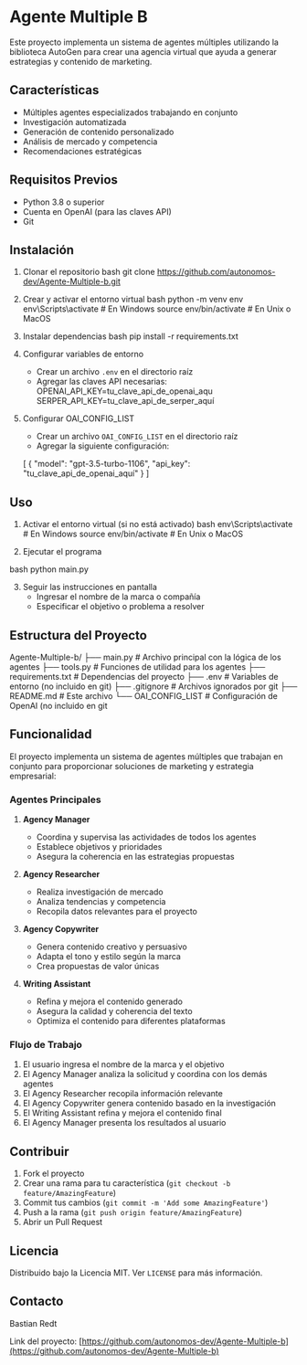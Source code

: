 # Agente Multiple B

Este proyecto implementa un sistema de agentes múltiples utilizando la biblioteca AutoGen para crear una agencia virtual que ayuda a generar estrategias y contenido de marketing.

## Características

- Múltiples agentes especializados trabajando en conjunto
- Investigación automatizada
- Generación de contenido personalizado
- Análisis de mercado y competencia
- Recomendaciones estratégicas

## Requisitos Previos

- Python 3.8 o superior
- Cuenta en OpenAI (para las claves API)
- Git

## Instalación

1. Clonar el repositorio
bash
git clone https://github.com/autonomos-dev/Agente-Multiple-b.git

2. Crear y activar el entorno virtual
bash
python -m venv env
env\Scripts\activate # En Windows
source env/bin/activate # En Unix o MacOS

3. Instalar dependencias
bash
pip install -r requirements.txt

4. Configurar variables de entorno
   - Crear un archivo `.env` en el directorio raíz
   - Agregar las claves API necesarias:
   OPENAI_API_KEY=tu_clave_api_de_openai_aqu
   SERPER_API_KEY=tu_clave_api_de_serper_aquí

   
5. Configurar OAI_CONFIG_LIST
   - Crear un archivo `OAI_CONFIG_LIST` en el directorio raíz
   - Agregar la siguiente configuración:

   [
    {
        "model": "gpt-3.5-turbo-1106",
        "api_key": "tu_clave_api_de_openai_aquí"
    }
]

## Uso

1. Activar el entorno virtual (si no está activado)
bash
env\Scripts\activate # En Windows
source env/bin/activate # En Unix o MacOS

2. Ejecutar el programa

bash
python main.py

3. Seguir las instrucciones en pantalla
   - Ingresar el nombre de la marca o compañía
   - Especificar el objetivo o problema a resolver

## Estructura del Proyecto

Agente-Multiple-b/
├── main.py # Archivo principal con la lógica de los agentes
├── tools.py # Funciones de utilidad para los agentes
├── requirements.txt # Dependencias del proyecto
├── .env # Variables de entorno (no incluido en git)
├── .gitignore # Archivos ignorados por git
├── README.md # Este archivo
└── OAI_CONFIG_LIST # Configuración de OpenAI (no incluido en git

## Funcionalidad

El proyecto implementa un sistema de agentes múltiples que trabajan en conjunto para proporcionar soluciones de marketing y estrategia empresarial:

### Agentes Principales

1. **Agency Manager**
   - Coordina y supervisa las actividades de todos los agentes
   - Establece objetivos y prioridades
   - Asegura la coherencia en las estrategias propuestas

2. **Agency Researcher**
   - Realiza investigación de mercado
   - Analiza tendencias y competencia
   - Recopila datos relevantes para el proyecto

3. **Agency Copywriter**
   - Genera contenido creativo y persuasivo
   - Adapta el tono y estilo según la marca
   - Crea propuestas de valor únicas

4. **Writing Assistant**
   - Refina y mejora el contenido generado
   - Asegura la calidad y coherencia del texto
   - Optimiza el contenido para diferentes plataformas

### Flujo de Trabajo

1. El usuario ingresa el nombre de la marca y el objetivo
2. El Agency Manager analiza la solicitud y coordina con los demás agentes
3. El Agency Researcher recopila información relevante
4. El Agency Copywriter genera contenido basado en la investigación
5. El Writing Assistant refina y mejora el contenido final
6. El Agency Manager presenta los resultados al usuario

## Contribuir

1. Fork el proyecto
2. Crear una rama para tu característica (`git checkout -b feature/AmazingFeature`)
3. Commit tus cambios (`git commit -m 'Add some AmazingFeature'`)
4. Push a la rama (`git push origin feature/AmazingFeature`)
5. Abrir un Pull Request

## Licencia

Distribuido bajo la Licencia MIT. Ver `LICENSE` para más información.

## Contacto

Bastian Redt 

Link del proyecto: [https://github.com/autonomos-dev/Agente-Multiple-b](https://github.com/autonomos-dev/Agente-Multiple-b)